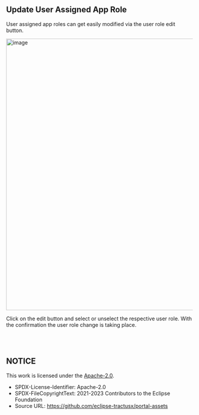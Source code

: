 ## Update User Assigned App Role

User assigned app roles can get easily modified via the user role edit button.

<img width="734" alt="image" src="https://user-images.githubusercontent.com/94133633/210906171-bfc90172-5c90-4551-b3b4-674ee03b9acf.png">

Click on the edit button and select or unselect the respective user role.
With the confirmation the user role change is taking place.

<br>
<br>

## NOTICE

This work is licensed under the [Apache-2.0](https://www.apache.org/licenses/LICENSE-2.0).

- SPDX-License-Identifier: Apache-2.0
- SPDX-FileCopyrightText: 2021-2023 Contributors to the Eclipse Foundation
- Source URL: https://github.com/eclipse-tractusx/portal-assets
